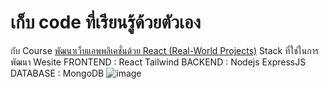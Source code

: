 # เก็บ code ที่เรียนรู้ด้วยตัวเอง
กับ Course [พัฒนาเว็บแอพพลิเคชั่นด้วย React (Real-World Projects)](https://www.udemy.com/course/react-real-world-projects/)
Stack ที่ใช่ในการพัฒนา Wesite 
FRONTEND : React Tailwind 
BACKEND : Nodejs ExpressJS
DATABASE : MongoDB
![image](https://i.imgur.com/WQIwZtV.jpg)



